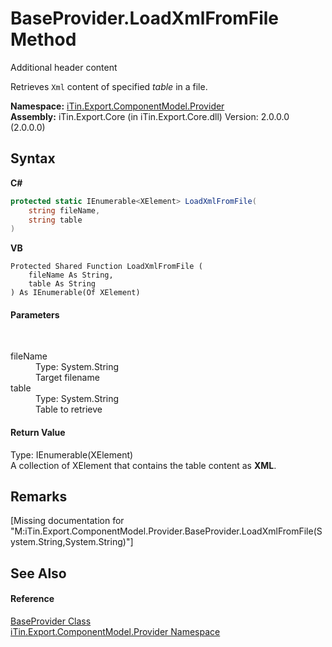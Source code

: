 # BaseProvider.LoadXmlFromFile Method 
Additional header content 

Retrieves `Xml` content of specified *table* in a file.

**Namespace:**&nbsp;<a href="N_iTin_Export_ComponentModel_Provider">iTin.Export.ComponentModel.Provider</a><br />**Assembly:**&nbsp;iTin.Export.Core (in iTin.Export.Core.dll) Version: 2.0.0.0 (2.0.0.0)

## Syntax

**C#**<br />
``` C#
protected static IEnumerable<XElement> LoadXmlFromFile(
	string fileName,
	string table
)
```

**VB**<br />
``` VB
Protected Shared Function LoadXmlFromFile ( 
	fileName As String,
	table As String
) As IEnumerable(Of XElement)
```


#### Parameters
&nbsp;<dl><dt>fileName</dt><dd>Type: System.String<br />Target filename</dd><dt>table</dt><dd>Type: System.String<br />Table to retrieve</dd></dl>

#### Return Value
Type: IEnumerable(XElement)<br />A collection of XElement that contains the table content as <strong>XML</strong>.

## Remarks
\[Missing <remarks> documentation for "M:iTin.Export.ComponentModel.Provider.BaseProvider.LoadXmlFromFile(System.String,System.String)"\]

## See Also


#### Reference
<a href="T_iTin_Export_ComponentModel_Provider_BaseProvider">BaseProvider Class</a><br /><a href="N_iTin_Export_ComponentModel_Provider">iTin.Export.ComponentModel.Provider Namespace</a><br />